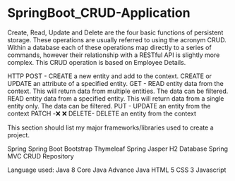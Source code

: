 # SpringBoot_CRUD-Application

Create, Read, Update and Delete are the four basic functions of persistent storage. These operations are usually referred to using the acronym CRUD. 
Within a database each of these operations map directly to a series of commands, however their relationship with a RESTful API is slightly more complex.
This CRUD operation is based on Employee Details.


HTTP 
POST - CREATE a new entity and add to the context.	CREATE or UPDATE an attribute of a specified entity.
GET -	READ entity data from the context. This will return data from multiple entities. The data can be filtered.	READ entity data from a specified entity. This will return data from a single entity only. The data can be filtered.
PUT	- UPDATE an entity from the context
PATCH	-❌	❌
DELETE-	DELETE an entity from the context


This section should list my major frameworks/libraries used to create a project.

Spring
Spring Boot
Bootstrap
Thymeleaf
Spring Jasper
H2 Database
Spring MVC
CRUD Repository


Language used:
Java 8
Core Java
Advance Java
HTML 5
CSS 3
Javascript


